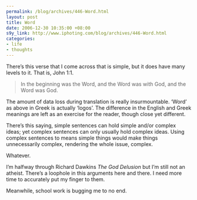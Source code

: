```yaml
--- 
permalink: /blog/archives/446-Word.html
layout: post
title: Word
date: 2006-12-30 10:35:00 +08:00
s9y_link: http://www.iphoting.com/blog/archives/446-Word.html
categories: 
- life
- thoughts
---
```

<p class="whiteline"><p>There&#8217;s this verse that I come across that is simple, but it does have many levels to it. That is, John 1:1.</p>
</p><blockquote><p class="break">In the beginning was the Word, and the Word was with God, and the Word was God.</p></blockquote><p>
</p><p class="whiteline"><p>The amount of data loss during translation is really insurmountable. &#8216;Word&#8217; as above in Greek is actually &#8216;logos&#8217;. The difference in the English and Greek meanings are left as an exercise for the reader, though close yet different.</p>
</p><p class="whiteline"><p>There&#8217;s this saying, simple sentences can hold simple and/or complex ideas; yet complex sentences can only usually hold complex ideas. Using complex sentences to means simple things would make things unnecessarily complex, rendering the whole issue, complex.</p>
</p><p class="whiteline"><p>Whatever.</p>
</p><p class="whiteline"><p>I&#8217;m halfway through Richard Dawkins <em>The God Delusion</em> but I&#8217;m still not an atheist. There&#8217;s a loophole in this arguments here and there. I need more time to accurately put my finger to them.</p>
</p><p class="break"><p>Meanwhile, school work is bugging me to no end.</p></p>
